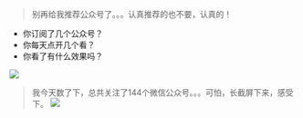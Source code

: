 
> 别再给我推荐公众号了。。。认真推荐的也不要，认真的！

- 你订阅了几个公众号？
- 你每天点开几个看？
- 你看了有什么效果吗？

![](https://tjj006-1302037511.cos.ap-shanghai.myqcloud.com/2020/05/17/15896867220829.jpg)

> 我今天数了下，总共关注了144个微信公众号。。。可怕，长截屏下来，感受下。
![](https://tjj006-1302037511.cos.ap-shanghai.myqcloud.com/2020/05/17/15896870446841.jpg)

